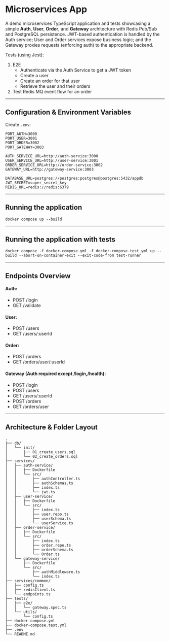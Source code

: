 # Microservices App

A demo microservices TypeScript application and tests showcasing a simple **Auth**, **User**, **Order**, and **Gateway** architecture with Redis Pub/Sub and PostgreSQL persistence. JWT-based authentication is handled by the Auth service; User and Order services expose business logic; and the Gateway proxies requests (enforcing auth) to the appropriate backend.

Tests (using Jest):
1. E2E
   * Authenticate via the Auth Service to get a JWT token
   * Create a user
   * Create an order for that user
   * Retrieve the user and their orders
2. Test Redis MQ event flow for an order

---

## Configuration & Environment Variables
Create `.env`:
```
PORT_AUTH=3000
PORT_USER=3001
PORT_ORDER=3002
PORT_GATEWAY=3003

AUTH_SERVICE_URL=http://auth-service:3000
USER_SERVICE_URL=http://user-service:3001
ORDER_SERVICE_URL=http://order-service:3002
GATEWAY_URL=http://gateway-service:3003

DATABASE_URL=postgres://postgres:postgres@postgres:5432/appdb
JWT_SECRET=super_secret_key
REDIS_URL=redis://redis:6379
```
---
## Running the application
```
docker compose up --build
```

---

## Running the application with tests
```
docker compose -f docker-compose.yml -f docker-compose.test.yml up --build --abort-on-container-exit --exit-code-from test-runner
```

---

## Endpoints Overview
#### Auth:
   - POST /login
   - GET /validate

#### User:
  - POST /users
  - GET /users/:userId

#### Order:
- POST /orders
- GET /orders/user/:userId

#### Gateway (Auth required except /login,/health):
- POST /login
- POST /users
- GET /users/:userId
- POST /orders
- GET /orders/user

---

## Architecture & Folder Layout
```
.
├── db/
│   └── init/
│       ├── 01_create_users.sql
│       └── 02_create_orders.sql
├── services/
│   ├── auth-service/
│   │   ├── Dockerfile
│   │   └── src/
│   │       ├── authController.ts
│   │       ├── authSchemas.ts
│   │       ├── index.ts
│   │       └── jwt.ts
│   ├── user-service/
│   │   ├── Dockerfile
│   │   └── src/
│   │       ├── index.ts
│   │       ├── user.repo.ts
│   │       ├── userSchema.ts
│   │       └── userService.ts
│   ├── order-service/
│   │   ├── Dockerfile
│   │   └── src/
│   │       ├── index.ts
│   │       ├── order.repo.ts
│   │       ├── orderSchema.ts
│   │       └── Order.ts
│   └── gateway-service/
│       ├── Dockerfile
│       └── src/
│           ├── authMiddleware.ts
│           └── index.ts
├── services/common/
│   ├── config.ts
│   ├── redisClient.ts
│   └── endpoints.ts
├── tests/
│   ├── e2e/
│   │   └── gateway.spec.ts
│   └── utils/
│       └── config.ts
├── docker-compose.yml
├── docker-compose.test.yml
├── .env
└── README.md
```